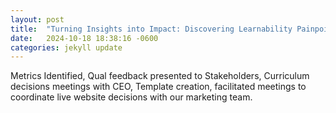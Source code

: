 ```yaml
---
layout: post
title:  "Turning Insights into Impact: Discovering Learnability Painpoints at Onboarding to Initiate a S+ Learning Curriculum"
date:   2024-10-18 18:38:16 -0600
categories: jekyll update
---
```


Metrics Identified, Qual feedback presented to Stakeholders, Curriculum decisions meetings with CEO, Template creation, facilitated meetings to coordinate live website decisions with our marketing team.